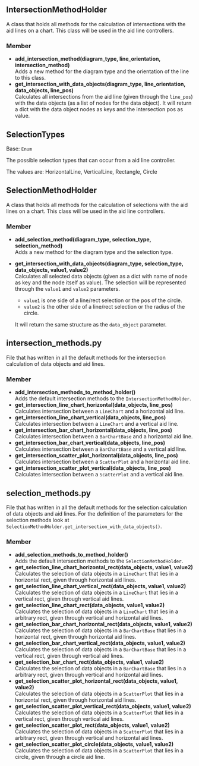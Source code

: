 ## IntersectionMethodHolder

A class that holds all methods for the calculation of intersections with the aid lines on a chart.
This class will be used in the aid line controllers.

### Member

+ **add_intersection_method(diagram_type, line_orientation, intersection_method)**  
    Adds a new method for the diagram type and the orientation of the line to this class.
+ **get_intersection_with_data_objects(diagram_type, line_orientation, data_objects, line_pos)**  
    Calculates all intersections from the aid line (given through the `line_pos`) with the data objects (as a list of 
    nodes for the data object). It will return a dict with the data object nodes as keys and the intersection pos as 
    value.

## SelectionTypes
Base: `Enum`

The possible selection types that can occur from a aid line controller.

The values are: HorizontalLine, VerticalLine, Rectangle, Circle

## SelectionMethodHolder

A class that holds all methods for the calculation of selections with the aid lines on a chart.
This class will be used in the aid line controllers.

### Member

+ **add_selection_method(diagram_type, selection_type, selection_method)**  
    Adds a new method for the diagram type and the selection type.
+ **get_intersection_with_data_objects(diagram_type, selection_type, data_objects, value1, value2)**  
    Calculates all selected data objects (given as a dict with name of node as key and the node itself as value). The 
    selection will be represented through the `value1` and `value2` parameters.
    + `value1` is one side of a line/rect selection or the pos of the circle.
    + `value2` is the other side of a line/rect selection or the radius of the circle.
    
    It will return the same structure as the `data_object` parameter.

## intersection_methods.py

File that has written in all the default methods for the intersection calculation of data objects and aid lines.

### Member

+ **add_intersection_methods_to_method_holder()**  
    Adds the default intersection methods to the `IntersectionMethodHolder`.
+ **get_intersection_line_chart_horizontal(data_objects, line_pos)**  
    Calculates intersection between a `LineChart` and a horizontal aid line.
+ **get_intersection_line_chart_vertical(data_objects, line_pos)**  
    Calculates intersection between a `LineChart` and a vertical aid line.
+ **get_intersection_bar_chart_horizontal(data_objects, line_pos)**  
    Calculates intersection between a `BarChartBase` and a horizontal aid line.
+ **get_intersection_bar_chart_vertical(data_objects, line_pos)**  
    Calculates intersection between a `BarChartBase` and a vertical aid line.
+ **get_intersection_scatter_plot_horizontal(data_objects, line_pos)**  
    Calculates intersection between a `ScatterPlot` and a horizontal aid line.
+ **get_intersection_scatter_plot_vertical(data_objects, line_pos)**  
    Calculates intersection between a `ScatterPlot` and a vertical aid line.
    
## selection_methods.py

File that has written in all the default methods for the selection calculation of data objects and aid lines. For the
definition of the parameters for the selection methods look at 
`SelectionMethodHolder.get_intersection_with_data_objects()`.

### Member

+ **add_selection_methods_to_method_holder()**  
    Adds the default intersection methods to the `SelectionMethodHolder`.
+ **get_selection_line_chart_horizontal_rect(data_objects, value1, value2)**  
    Calculates the selection of data objects in a `LineChart` that lies in a horizontal rect, given through horizontal 
    aid lines.
+ **get_selection_line_chart_vertical_rect(data_objects, value1, value2)**  
    Calculates the selection of data objects in a `LineChart` that lies in a vertical rect, given through vertical 
    aid lines.
+ **get_selection_line_chart_rect(data_objects, value1, value2)**  
    Calculates the selection of data objects in a `LineChart` that lies in a arbitrary rect, given through vertical and 
    horizontal aid lines.
+ **get_selection_bar_chart_horizontal_rect(data_objects, value1, value2)**  
    Calculates the selection of data objects in a `BarChartBase` that lies in a horizontal rect, given through horizontal 
    aid lines.
+ **get_selection_bar_chart_vertical_rect(data_objects, value1, value2)**  
    Calculates the selection of data objects in a `BarChartBase` that lies in a vertical rect, given through vertical 
    aid lines.
+ **get_selection_bar_chart_rect(data_objects, value1, value2)**  
    Calculates the selection of data objects in a `BarChartBase` that lies in a arbitrary rect, given through vertical 
    and horizontal aid lines.
+ **get_selection_scatter_plot_horizontal_rect(data_objects, value1, value2)**  
    Calculates the selection of data objects in a `ScatterPlot` that lies in a horizontal rect, given through horizontal 
    aid lines.
+ **get_selection_scatter_plot_vertical_rect(data_objects, value1, value2)**  
    Calculates the selection of data objects in a `ScatterPlot` that lies in a vertical rect, given through vertical 
    aid lines.
+ **get_selection_scatter_plot_rect(data_objects, value1, value2)**  
    Calculates the selection of data objects in a `ScatterPlot` that lies in a arbitrary rect, given through vertical 
    and horizontal aid lines.
+ **get_selection_scatter_plot_circle(data_objects, value1, value2)**  
    Calculates the selection of data objects in a `ScatterPlot` that lies in a circle, given through a circle aid line.
